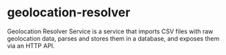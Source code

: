# geolocation-resolver
Geolocation Resolver Service is a service that imports CSV files with raw geolocation data, parses and stores them in a database, and exposes them via an HTTP API.
